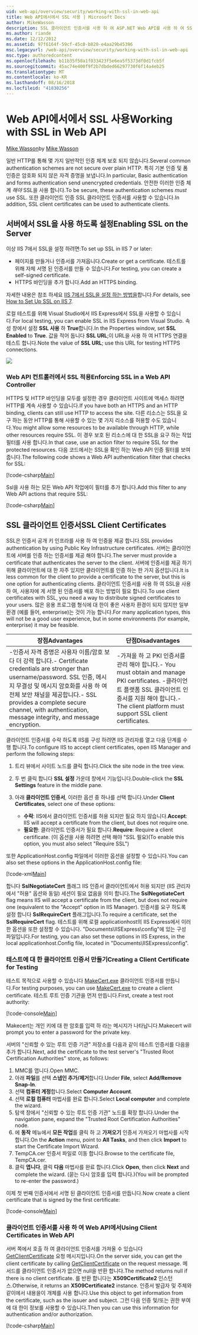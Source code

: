 ```yaml
---
uid: web-api/overview/security/working-with-ssl-in-web-api
title: Web API에서에서 SSL 사용 | Microsoft Docs
author: MikeWasson
description: SSL 클라이언트 인증서를 사용 하 여 ASP.NET Web API를 사용 하 여 SSL을 사용 하는 방법을 보여 줍니다.
ms.author: riande
ms.date: 12/12/2012
ms.assetid: 97f6164f-59cf-45c0-b820-e4aa29b45396
msc.legacyurl: /web-api/overview/security/working-with-ssl-in-web-api
msc.type: authoredcontent
ms.openlocfilehash: b11b35f58a1f033423f5e6ea5f5373df0d1fcb5f
ms.sourcegitcommit: 45ac74e400f9f2b7dbded66297730f6f14a4eb25
ms.translationtype: MT
ms.contentlocale: ko-KR
ms.lasthandoff: 08/16/2018
ms.locfileid: "41830256"
---
```

<a name="working-with-ssl-in-web-api"></a><span data-ttu-id="64963-103">Web API에서에서 SSL 사용</span><span class="sxs-lookup"><span data-stu-id="64963-103">Working with SSL in Web API</span></span>
====================
<span data-ttu-id="64963-104">[Mike Wasson](https://github.com/MikeWasson)</span><span class="sxs-lookup"><span data-stu-id="64963-104">by [Mike Wasson](https://github.com/MikeWasson)</span></span>

<span data-ttu-id="64963-105">일반 HTTP를 통해 몇 가지 일반적인 인증 체계 보호 되지 않습니다.</span><span class="sxs-lookup"><span data-stu-id="64963-105">Several common authentication schemes are not secure over plain HTTP.</span></span> <span data-ttu-id="64963-106">특히 기본 인증 및 폼 인증은 암호화 되지 않은 자격 증명을 보냅니다.</span><span class="sxs-lookup"><span data-stu-id="64963-106">In particular, Basic authentication and forms authentication send unencrypted credentials.</span></span> <span data-ttu-id="64963-107">안전한 이러한 인증 체계 *해야* SSL을 사용 합니다.</span><span class="sxs-lookup"><span data-stu-id="64963-107">To be secure, these authentication schemes *must* use SSL.</span></span> <span data-ttu-id="64963-108">또한 클라이언트 인증 SSL 클라이언트 인증서를 사용할 수 있습니다.</span><span class="sxs-lookup"><span data-stu-id="64963-108">In addition, SSL client certificates can be used to authenticate clients.</span></span>

## <a name="enabling-ssl-on-the-server"></a><span data-ttu-id="64963-109">서버에서 SSL을 사용 하도록 설정</span><span class="sxs-lookup"><span data-stu-id="64963-109">Enabling SSL on the Server</span></span>

<span data-ttu-id="64963-110">이상 IIS 7에서 SSL을 설정 하려면:</span><span class="sxs-lookup"><span data-stu-id="64963-110">To set up SSL in IIS 7 or later:</span></span>

- <span data-ttu-id="64963-111">페이지를 만들거나 인증서를 가져옵니다.</span><span class="sxs-lookup"><span data-stu-id="64963-111">Create or get a certificate.</span></span> <span data-ttu-id="64963-112">테스트를 위해 자체 서명 된 인증서를 만들 수 있습니다.</span><span class="sxs-lookup"><span data-stu-id="64963-112">For testing, you can create a self-signed certificate.</span></span>
- <span data-ttu-id="64963-113">HTTPS 바인딩을 추가 합니다.</span><span class="sxs-lookup"><span data-stu-id="64963-113">Add an HTTPS binding.</span></span>

<span data-ttu-id="64963-114">자세한 내용은 참조 하세요 [IIS 7에서 SSL을 설정 하는 방법을](https://www.iis.net/learn/manage/configuring-security/how-to-set-up-ssl-on-iis)합니다.</span><span class="sxs-lookup"><span data-stu-id="64963-114">For details, see [How to Set Up SSL on IIS 7](https://www.iis.net/learn/manage/configuring-security/how-to-set-up-ssl-on-iis).</span></span>

<span data-ttu-id="64963-115">로컬 테스트를 위해 Visual Studio에서 IIS Express에서 SSL을 사용할 수 있습니다.</span><span class="sxs-lookup"><span data-stu-id="64963-115">For local testing, you can enable SSL in IIS Express from Visual Studio.</span></span> <span data-ttu-id="64963-116">속성 창에서 설정 **SSL 사용** 하 **True**합니다.</span><span class="sxs-lookup"><span data-stu-id="64963-116">In the Properties window, set **SSL Enabled** to **True**.</span></span> <span data-ttu-id="64963-117">값을 적어 둡니다 **SSL URL**;이 URL을 사용 하 여 HTTPS 연결을 테스트 합니다.</span><span class="sxs-lookup"><span data-stu-id="64963-117">Note the value of **SSL URL**; use this URL for testing HTTPS connections.</span></span>

![](working-with-ssl-in-web-api/_static/image1.png)

### <a name="enforcing-ssl-in-a-web-api-controller"></a><span data-ttu-id="64963-118">Web API 컨트롤러에서 SSL 적용</span><span class="sxs-lookup"><span data-stu-id="64963-118">Enforcing SSL in a Web API Controller</span></span>

<span data-ttu-id="64963-119">HTTPS 및 HTTP 바인딩을 모두를 설정한 경우 클라이언트 사이트에 액세스 하려면 HTTP를 계속 사용할 수 있습니다.</span><span class="sxs-lookup"><span data-stu-id="64963-119">If you have both an HTTPS and an HTTP binding, clients can still use HTTP to access the site.</span></span> <span data-ttu-id="64963-120">다른 리소스는 SSL을 요구 하는 동안 HTTP를 통해 사용할 수 있는 몇 가지 리소스를 허용할 수도 있습니다.</span><span class="sxs-lookup"><span data-stu-id="64963-120">You might allow some resources to be available through HTTP, while other resources require SSL.</span></span> <span data-ttu-id="64963-121">이 경우 보호 된 리소스에 대 한 SSL을 요구 하는 작업 필터를 사용 합니다.</span><span class="sxs-lookup"><span data-stu-id="64963-121">In that case, use an action filter to require SSL for the protected resources.</span></span> <span data-ttu-id="64963-122">다음 코드에서는 SSL을 확인 하는 Web API 인증 필터를 보여 줍니다.</span><span class="sxs-lookup"><span data-stu-id="64963-122">The following code shows a Web API authentication filter that checks for SSL:</span></span>

[!code-csharp[Main](working-with-ssl-in-web-api/samples/sample1.cs)]

<span data-ttu-id="64963-123">Ssl을 사용 하는 모든 Web API 작업에이 필터를 추가 합니다.</span><span class="sxs-lookup"><span data-stu-id="64963-123">Add this filter to any Web API actions that require SSL:</span></span>

[!code-csharp[Main](working-with-ssl-in-web-api/samples/sample2.cs)]

## <a name="ssl-client-certificates"></a><span data-ttu-id="64963-124">SSL 클라이언트 인증서</span><span class="sxs-lookup"><span data-stu-id="64963-124">SSL Client Certificates</span></span>

<span data-ttu-id="64963-125">SSL은 인증서 공개 키 인프라를 사용 하 여 인증을 제공 합니다.</span><span class="sxs-lookup"><span data-stu-id="64963-125">SSL provides authentication by using Public Key Infrastructure certificates.</span></span> <span data-ttu-id="64963-126">서버는 클라이언트에 서버를 인증 하는 인증서를 제공 해야 합니다.</span><span class="sxs-lookup"><span data-stu-id="64963-126">The server must provide a certificate that authenticates the server to the client.</span></span> <span data-ttu-id="64963-127">서버에 인증서를 제공 하기 위해 클라이언트에 대 한 자주 있지만 클라이언트를 인증 하는 한 가지 옵션입니다.</span><span class="sxs-lookup"><span data-stu-id="64963-127">It is less common for the client to provide a certificate to the server, but this is one option for authenticating clients.</span></span> <span data-ttu-id="64963-128">클라이언트 인증서를 사용 하 여 SSL을 사용 하 여, 사용자에 게 서명 된 인증서를 배포 하는 방법이 필요 합니다.</span><span class="sxs-lookup"><span data-stu-id="64963-128">To use client certificates with SSL, you need a way to distribute signed certificates to your users.</span></span> <span data-ttu-id="64963-129">많은 응용 프로그램 형식에 대 한이 좋은 사용자 환경이 되지 않지만 일부 환경 (예를 들어, enterprise)는 것이 가능 합니다.</span><span class="sxs-lookup"><span data-stu-id="64963-129">For many application types, this will not be a good user experience, but in some environments (for example, enterprise) it may be feasible.</span></span>

| <span data-ttu-id="64963-130">장점</span><span class="sxs-lookup"><span data-stu-id="64963-130">Advantages</span></span> | <span data-ttu-id="64963-131">단점</span><span class="sxs-lookup"><span data-stu-id="64963-131">Disadvantages</span></span> |
| --- | --- |
| <span data-ttu-id="64963-132">-인증서 자격 증명은 사용자 이름/암호 보다 더 강력 합니다.</span><span class="sxs-lookup"><span data-stu-id="64963-132">- Certificate credentials are stronger than username/password.</span></span> <span data-ttu-id="64963-133">SSL 인증, 메시지 무결성 및 메시지 암호화를 사용 하 여 전체 보안 채널을 제공합니다.</span><span class="sxs-lookup"><span data-stu-id="64963-133">- SSL provides a complete secure channel, with authentication, message integrity, and message encryption.</span></span> | <span data-ttu-id="64963-134">-가져올 하 고 PKI 인증서를 관리 해야 합니다.</span><span class="sxs-lookup"><span data-stu-id="64963-134">- You must obtain and manage PKI certificates.</span></span> <span data-ttu-id="64963-135">-클라이언트 플랫폼 SSL 클라이언트 인증서를 지원 해야 합니다.</span><span class="sxs-lookup"><span data-stu-id="64963-135">- The client platform must support SSL client certificates.</span></span> |

<span data-ttu-id="64963-136">클라이언트 인증서를 수락 하도록 IIS를 구성 하려면 IIS 관리자를 열고 다음 단계를 수행 합니다.</span><span class="sxs-lookup"><span data-stu-id="64963-136">To configure IIS to accept client certificates, open IIS Manager and perform the following steps:</span></span>

1. <span data-ttu-id="64963-137">트리 뷰에서 사이트 노드를 클릭 합니다.</span><span class="sxs-lookup"><span data-stu-id="64963-137">Click the site node in the tree view.</span></span>
2. <span data-ttu-id="64963-138">두 번 클릭 합니다 **SSL 설정** 가운데 창에서 기능입니다.</span><span class="sxs-lookup"><span data-stu-id="64963-138">Double-click the **SSL Settings** feature in the middle pane.</span></span>
3. <span data-ttu-id="64963-139">아래 **클라이언트 인증서**, 이러한 옵션 중 하나를 선택 합니다.</span><span class="sxs-lookup"><span data-stu-id="64963-139">Under **Client Certificates**, select one of these options:</span></span> 

    - <span data-ttu-id="64963-140">**수락**: IIS에서 클라이언트 인증서를 허용 되지만 필요 하지 않습니다.</span><span class="sxs-lookup"><span data-stu-id="64963-140">**Accept**: IIS will accept a certificate from the client, but does not require one.</span></span>
    - <span data-ttu-id="64963-141">**필요한**: 클라이언트 인증서가 필요 합니다.</span><span class="sxs-lookup"><span data-stu-id="64963-141">**Require**: Require a client certificate.</span></span> <span data-ttu-id="64963-142">(이 옵션을 사용 하려면 선택 해야 "SSL 필요)</span><span class="sxs-lookup"><span data-stu-id="64963-142">(To enable this option, you must also select "Require SSL")</span></span>

<span data-ttu-id="64963-143">또한 ApplicationHost.config 파일에서 이러한 옵션을 설정할 수 있습니다.</span><span class="sxs-lookup"><span data-stu-id="64963-143">You can also set these options in the ApplicationHost.config file:</span></span>

[!code-xml[Main](working-with-ssl-in-web-api/samples/sample3.xml)]

<span data-ttu-id="64963-144">합니다 **SslNegotiateCert** 플래그 IIS 인증서 클라이언트에서 허용 되지만 (IIS 관리자에서 "허용" 옵션와 동일) 세션이 필요 없음을 의미 합니다.</span><span class="sxs-lookup"><span data-stu-id="64963-144">The **SslNegotiateCert** flag means IIS will accept a certificate from the client, but does not require one (equivalent to the "Accept" option in IIS Manager).</span></span> <span data-ttu-id="64963-145">인증서를 요구 하도록 설정 합니다 **SslRequireCert** 플래그입니다.</span><span class="sxs-lookup"><span data-stu-id="64963-145">To require a certificate, set the **SslRequireCert** flag.</span></span> <span data-ttu-id="64963-146">테스트를 위해 로컬 applicationhost의 IIS Express에서 이러한 옵션을 또한 설정할 수 있습니다. "Documents\IISExpress\config"에 있는 구성 파일입니다.</span><span class="sxs-lookup"><span data-stu-id="64963-146">For testing, you can also set these options in IIS Express, in the local applicationhost.Config file, located in "Documents\IISExpress\config".</span></span>

### <a name="creating-a-client-certificate-for-testing"></a><span data-ttu-id="64963-147">테스트에 대 한 클라이언트 인증서 만들기</span><span class="sxs-lookup"><span data-stu-id="64963-147">Creating a Client Certificate for Testing</span></span>

<span data-ttu-id="64963-148">테스트 목적으로 사용할 수 있습니다 [MakeCert.exe](https://msdn.microsoft.com/library/bfsktky3.aspx) 클라이언트 인증서를 만듭니다.</span><span class="sxs-lookup"><span data-stu-id="64963-148">For testing purposes, you can use [MakeCert.exe](https://msdn.microsoft.com/library/bfsktky3.aspx) to create a client certificate.</span></span> <span data-ttu-id="64963-149">테스트 루트 인증 기관을 먼저 만듭니다.</span><span class="sxs-lookup"><span data-stu-id="64963-149">First, create a test root authority:</span></span>

[!code-console[Main](working-with-ssl-in-web-api/samples/sample4.cmd)]

<span data-ttu-id="64963-150">Makecert는 개인 키에 대 한 암호를 입력 하 라는 메시지가 나타납니다.</span><span class="sxs-lookup"><span data-stu-id="64963-150">Makecert will prompt you to enter a password for the private key.</span></span>

<span data-ttu-id="64963-151">서버의 "신뢰할 수 있는 루트 인증 기관" 저장소를 다음과 같이 테스트 인증서를 다음을 추가 합니다.</span><span class="sxs-lookup"><span data-stu-id="64963-151">Next, add the certificate to the test server's "Trusted Root Certification Authorities" store, as follows:</span></span>

1. <span data-ttu-id="64963-152">MMC를 엽니다.</span><span class="sxs-lookup"><span data-stu-id="64963-152">Open MMC.</span></span>
2. <span data-ttu-id="64963-153">아래 **파일**를 선택 **스냅인 추가/제거**합니다.</span><span class="sxs-lookup"><span data-stu-id="64963-153">Under **File**, select **Add/Remove Snap-In**.</span></span>
3. <span data-ttu-id="64963-154">선택 **컴퓨터 계정**합니다.</span><span class="sxs-lookup"><span data-stu-id="64963-154">Select **Computer Account**.</span></span>
4. <span data-ttu-id="64963-155">선택 **로컬 컴퓨터** 마법사를 완료 합니다.</span><span class="sxs-lookup"><span data-stu-id="64963-155">Select **Local computer** and complete the wizard.</span></span>
5. <span data-ttu-id="64963-156">탐색 창에서 "신뢰할 수 있는 루트 인증 기관" 노드를 확장 합니다.</span><span class="sxs-lookup"><span data-stu-id="64963-156">Under the navigation pane, expand the "Trusted Root Certification Authorities" node.</span></span>
6. <span data-ttu-id="64963-157">에 **동작** 메뉴에서 **모든 작업**를 클릭 하 고 **가져오기** 인증서 가져오기 마법사를 시작 합니다.</span><span class="sxs-lookup"><span data-stu-id="64963-157">On the **Action** menu, point to **All Tasks**, and then click **Import** to start the Certificate Import Wizard.</span></span>
7. <span data-ttu-id="64963-158">TempCA.cer 인증서 파일로 이동 합니다.</span><span class="sxs-lookup"><span data-stu-id="64963-158">Browse to the certificate file, TempCA.cer.</span></span>
8. <span data-ttu-id="64963-159">클릭 **엽니다**, 클릭 **다음** 마법사를 완료 합니다.</span><span class="sxs-lookup"><span data-stu-id="64963-159">Click **Open**, then click **Next** and complete the wizard.</span></span> <span data-ttu-id="64963-160">(묻는 다시 암호를 입력 합니다.)</span><span class="sxs-lookup"><span data-stu-id="64963-160">(You will be prompted to re-enter the password.)</span></span>

<span data-ttu-id="64963-161">이제 첫 번째 인증서에서 서명 된 클라이언트 인증서를 만듭니다.</span><span class="sxs-lookup"><span data-stu-id="64963-161">Now create a client certificate that is signed by the first certificate:</span></span>

[!code-console[Main](working-with-ssl-in-web-api/samples/sample5.cmd)]

### <a name="using-client-certificates-in-web-api"></a><span data-ttu-id="64963-162">클라이언트 인증서를 사용 하 여 Web API에서</span><span class="sxs-lookup"><span data-stu-id="64963-162">Using Client Certificates in Web API</span></span>

<span data-ttu-id="64963-163">서버 쪽에서 호출 하 여 클라이언트 인증서를 가져올 수 있습니다 [GetClientCertificate](https://msdn.microsoft.com/library/system.net.http.httprequestmessageextensions.getclientcertificate.aspx) 요청 메시지입니다.</span><span class="sxs-lookup"><span data-stu-id="64963-163">On the server side, you can get the client certificate by calling [GetClientCertificate](https://msdn.microsoft.com/library/system.net.http.httprequestmessageextensions.getclientcertificate.aspx) on the request message.</span></span> <span data-ttu-id="64963-164">메서드를 클라이언트 인증서가 없으면 null을 반환 합니다.</span><span class="sxs-lookup"><span data-stu-id="64963-164">The method returns null if there is no client certificate.</span></span> <span data-ttu-id="64963-165">를 반환 합니다는 **X509Certificate2** 인스턴스.</span><span class="sxs-lookup"><span data-stu-id="64963-165">Otherwise, it returns an **X509Certificate2** instance.</span></span> <span data-ttu-id="64963-166">인증서 발급자 및 주체와 같이에서 내용을이 개체를 사용 합니다.</span><span class="sxs-lookup"><span data-stu-id="64963-166">Use this object to get information from the certificate, such as the issuer and subject.</span></span> <span data-ttu-id="64963-167">그런 다음 인증 및/또는 권한 부여에 대 한이 정보를 사용할 수 있습니다.</span><span class="sxs-lookup"><span data-stu-id="64963-167">Then you can use this information for authentication and/or authorization.</span></span>

[!code-csharp[Main](working-with-ssl-in-web-api/samples/sample6.cs)]
